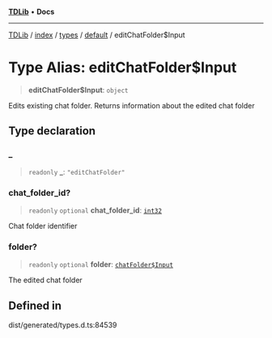 [**TDLib**](../../../../../../README.md) • **Docs**

***

[TDLib](../../../../../../modules.md) / [index](../../../../../README.md) / [types](../../../README.md) / [default](../README.md) / editChatFolder$Input

# Type Alias: editChatFolder$Input

> **editChatFolder$Input**: `object`

Edits existing chat folder. Returns information about the edited chat folder

## Type declaration

### \_

> `readonly` **\_**: `"editChatFolder"`

### chat\_folder\_id?

> `readonly` `optional` **chat\_folder\_id**: [`int32`](int32-1.md)

Chat folder identifier

### folder?

> `readonly` `optional` **folder**: [`chatFolder$Input`](chatFolder$Input-1.md)

The edited chat folder

## Defined in

dist/generated/types.d.ts:84539
